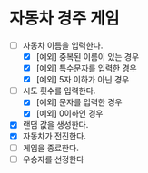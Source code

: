 # 자동차 경주 게임

- [ ] 자동차 이름을 입력한다.
  - [X] [예외] 중복된 이름이 있는 경우
  - [X] [예외] 특수문자를 입력한 경우
  - [X] [예외] 5자 이하가 아닌 경우
- [ ] 시도 횟수를 입력한다.
  - [X] [예외] 문자를 입력한 경우
  - [X] [예외] 0이하인 경우
- [X] 랜덤 값을 생성한다.
- [X] 자동차가 전진한다.
- [ ] 게임을 종료한다.
- [ ] 우승자를 선정한다